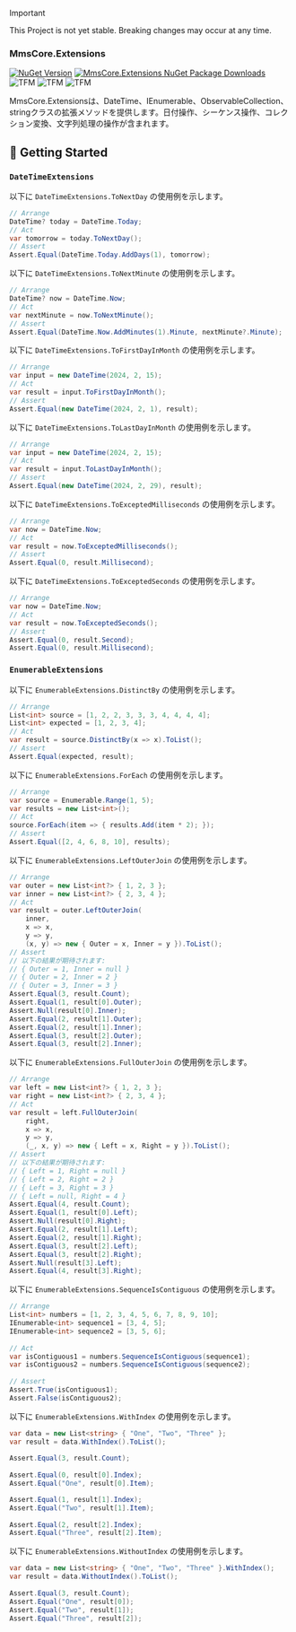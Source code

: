 > [!IMPORTANT]
> This Project is not yet stable. Breaking changes may occur at any time.

<!-- replace start here -->
### MmsCore.Extensions

[![NuGet Version](https://img.shields.io/nuget/v/MmsCore.Extensions)](https://www.nuget.org/packages/MmsCore.Extensions)
[![MmsCore.Extensions NuGet Package Downloads](https://img.shields.io/nuget/dt/MmsCore.Extensions)](https://www.nuget.org/packages/MmsCore.Extensions)
![TFM](https://img.shields.io/badge/netstandard2.0-blue)
![TFM](https://img.shields.io/badge/net6.0-blue)
![TFM](https://img.shields.io/badge/net8.0-blue)

MmsCore.Extensionsは、DateTime、IEnumerable、ObservableCollection、stringクラスの拡張メソッドを提供します。日付操作、シーケンス操作、コレクション変換、文字列処理の操作が含まれます。

<!-- replace end here -->

## 🚀 Getting Started

### `DateTimeExtensions`

以下に `DateTimeExtensions.ToNextDay` の使用例を示します。

```csharp
// Arrange
DateTime? today = DateTime.Today;
// Act
var tomorrow = today.ToNextDay();
// Assert
Assert.Equal(DateTime.Today.AddDays(1), tomorrow);
```

以下に `DateTimeExtensions.ToNextMinute` の使用例を示します。

```csharp
// Arrange
DateTime? now = DateTime.Now;
// Act
var nextMinute = now.ToNextMinute();
// Assert
Assert.Equal(DateTime.Now.AddMinutes(1).Minute, nextMinute?.Minute);
```

以下に `DateTimeExtensions.ToFirstDayInMonth` の使用例を示します。

```csharp
// Arrange
var input = new DateTime(2024, 2, 15);
// Act
var result = input.ToFirstDayInMonth();
// Assert
Assert.Equal(new DateTime(2024, 2, 1), result);
```

以下に `DateTimeExtensions.ToLastDayInMonth` の使用例を示します。

```csharp
// Arrange
var input = new DateTime(2024, 2, 15);
// Act
var result = input.ToLastDayInMonth();
// Assert
Assert.Equal(new DateTime(2024, 2, 29), result);
```

以下に `DateTimeExtensions.ToExceptedMilliseconds` の使用例を示します。

```csharp
// Arrange
var now = DateTime.Now;
// Act
var result = now.ToExceptedMilliseconds();
// Assert
Assert.Equal(0, result.Millisecond);
```

以下に `DateTimeExtensions.ToExceptedSeconds` の使用例を示します。

```csharp
// Arrange
var now = DateTime.Now;
// Act
var result = now.ToExceptedSeconds();
// Assert
Assert.Equal(0, result.Second);
Assert.Equal(0, result.Millisecond);
```

### `EnumerableExtensions`

以下に `EnumerableExtensions.DistinctBy` の使用例を示します。

```csharp
// Arrange
List<int> source = [1, 2, 2, 3, 3, 3, 4, 4, 4, 4];
List<int> expected = [1, 2, 3, 4];
// Act
var result = source.DistinctBy(x => x).ToList();
// Assert
Assert.Equal(expected, result);
```

以下に `EnumerableExtensions.ForEach` の使用例を示します。

```csharp
// Arrange
var source = Enumerable.Range(1, 5);
var results = new List<int>();
// Act
source.ForEach(item => { results.Add(item * 2); });
// Assert
Assert.Equal([2, 4, 6, 8, 10], results);
```

以下に `EnumerableExtensions.LeftOuterJoin` の使用例を示します。

```csharp
// Arrange
var outer = new List<int?> { 1, 2, 3 };
var inner = new List<int?> { 2, 3, 4 };
// Act
var result = outer.LeftOuterJoin(
    inner,
    x => x,
    y => y,
    (x, y) => new { Outer = x, Inner = y }).ToList();
// Assert
// 以下の結果が期待されます:
// { Outer = 1, Inner = null }
// { Outer = 2, Inner = 2 }
// { Outer = 3, Inner = 3 }
Assert.Equal(3, result.Count);
Assert.Equal(1, result[0].Outer);
Assert.Null(result[0].Inner);
Assert.Equal(2, result[1].Outer);
Assert.Equal(2, result[1].Inner);
Assert.Equal(3, result[2].Outer);
Assert.Equal(3, result[2].Inner);
```

以下に `EnumerableExtensions.FullOuterJoin` の使用例を示します。

```csharp
// Arrange
var left = new List<int?> { 1, 2, 3 };
var right = new List<int?> { 2, 3, 4 };
// Act
var result = left.FullOuterJoin(
    right,
    x => x,
    y => y,
    (_, x, y) => new { Left = x, Right = y }).ToList();
// Assert
// 以下の結果が期待されます:
// { Left = 1, Right = null }
// { Left = 2, Right = 2 }
// { Left = 3, Right = 3 }
// { Left = null, Right = 4 }
Assert.Equal(4, result.Count);
Assert.Equal(1, result[0].Left);
Assert.Null(result[0].Right);
Assert.Equal(2, result[1].Left);
Assert.Equal(2, result[1].Right);
Assert.Equal(3, result[2].Left);
Assert.Equal(3, result[2].Right);
Assert.Null(result[3].Left);
Assert.Equal(4, result[3].Right);
```

以下に `EnumerableExtensions.SequenceIsContiguous` の使用例を示します。

```csharp
// Arrange
List<int> numbers = [1, 2, 3, 4, 5, 6, 7, 8, 9, 10];
IEnumerable<int> sequence1 = [3, 4, 5];
IEnumerable<int> sequence2 = [3, 5, 6];
        
// Act
var isContiguous1 = numbers.SequenceIsContiguous(sequence1);
var isContiguous2 = numbers.SequenceIsContiguous(sequence2);
        
// Assert
Assert.True(isContiguous1);
Assert.False(isContiguous2);
```

以下に `EnumerableExtensions.WithIndex` の使用例を示します。

```csharp
var data = new List<string> { "One", "Two", "Three" };
var result = data.WithIndex().ToList();
        
Assert.Equal(3, result.Count);
        
Assert.Equal(0, result[0].Index);
Assert.Equal("One", result[0].Item);

Assert.Equal(1, result[1].Index);
Assert.Equal("Two", result[1].Item);
        
Assert.Equal(2, result[2].Index);
Assert.Equal("Three", result[2].Item);
```

以下に `EnumerableExtensions.WithoutIndex` の使用例を示します。

```csharp
var data = new List<string> { "One", "Two", "Three" }.WithIndex();
var result = data.WithoutIndex().ToList();
        
Assert.Equal(3, result.Count);
Assert.Equal("One", result[0]);
Assert.Equal("Two", result[1]);
Assert.Equal("Three", result[2]);
```
